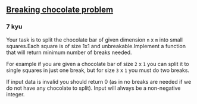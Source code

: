 <h2><a href=https://www.codewars.com/kata/534ea96ebb17181947000ada/train/python target="_blank">Breaking chocolate problem</a></h2><h3>7 kyu</h3><p>Your task is to split the chocolate bar of given dimension <code>n</code> x <code>m</code> into small squares.Each square is of size 1x1 and unbreakable.Implement a function that will return minimum number of breaks needed.</p><p>For example if you are given a chocolate bar of size <code>2</code> x <code>1</code> you can split it to single squares in just one break, but for size <code>3</code> x <code>1</code> you must do two breaks.</p><p>If input data is invalid you should return 0 (as in no breaks are needed if we do not have any chocolate to split). Input will always be a non-negative integer.</p>